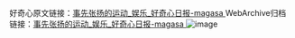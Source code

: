 好奇心原文链接：[事先张扬的运动_娱乐_好奇心日报-magasa ](https://www.qdaily.com/articles/9584.html)
WebArchive归档链接：[事先张扬的运动_娱乐_好奇心日报-magasa ](http://web.archive.org/web/20190623154552/https://www.qdaily.com/articles/9584.html)
![image](http://ww3.sinaimg.cn/large/007d5XDply1g3vfsushf4j30u037fkjl)